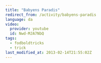 ```yaml
---
title: "Babyens Paradis"
redirect_from: /activity/babyens-paradis
language: da
video:
  provider: youtube
  id: Nwd-MJA7NbQ
tags:
  - fodboldtricks
  - trick
last_modified_at: 2013-02-14T21:55:02Z
---
```



